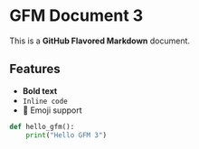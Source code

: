 # GFM Document 3

This is a **GitHub Flavored Markdown** document.

## Features
- **Bold text**
- `Inline code`
- 🚀 Emoji support

```python
def hello_gfm():
    print("Hello GFM 3")
```
